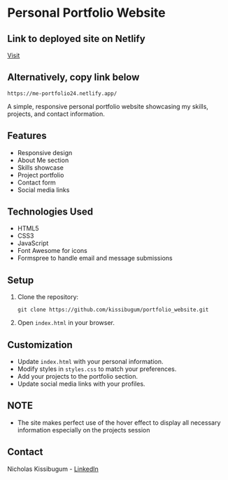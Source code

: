 # Personal Portfolio Website

## Link to deployed site on Netlify
[Visit](https://me-portfolio24.netlify.app/)

## Alternatively, copy link below
   ```
   https://me-portfolio24.netlify.app/
  ```


A simple, responsive personal portfolio website showcasing my skills, projects, and contact information.

## Features

- Responsive design
- About Me section
- Skills showcase
- Project portfolio
- Contact form
- Social media links

## Technologies Used

- HTML5
- CSS3
- JavaScript
- Font Awesome for icons
- Formspree to handle email and message submissions

## Setup

1. Clone the repository:
   ```
   git clone https://github.com/kissibugum/portfolio_website.git
   ```
2. Open `index.html` in your browser.

## Customization

- Update `index.html` with your personal information.
- Modify styles in `styles.css` to match your preferences.
- Add your projects to the portfolio section.
- Update social media links with your profiles.

## NOTE
- The site makes perfect use of the hover effect to display all necessary information especially on the projects session


## Contact

Nicholas Kissibugum - [LinkedIn](https://www.linkedin.com/in/nicholas-kissibugum-364003252/)

